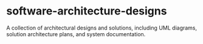 # software-architecture-designs
A collection of architectural designs and solutions, including UML diagrams, solution architecture plans, and system documentation.
